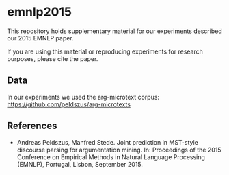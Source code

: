 emnlp2015
========

This repository holds supplementary material for our experiments described our
2015 EMNLP paper. 

If you are using this material or reproducing experiments for research purposes,
please cite the paper.

Data
----

In our experiments we used the arg-microtext corpus:
https://github.com/peldszus/arg-microtexts

References
---------

* Andreas Peldszus, Manfred Stede. Joint prediction in MST-style discourse
parsing for argumentation mining. In: Proceedings of the 2015 Conference on
Empirical Methods in Natural Language Processing (EMNLP), Portugal, Lisbon,
September 2015.
